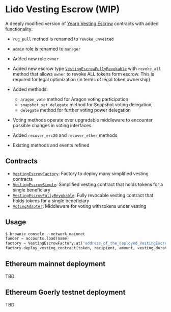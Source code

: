 # Lido Vesting Escrow (WIP)

A deeply modified version of [Yearn Vesting Escrow](https://github.com/banteg/yearn-vesting-escrow) contracts with added functionality:
- `rug_pull` method is renamed to `revoke_unvested`
- `admin` role is renamed to `manager`
- Added new role `owner`
- Added new escrow type [`VestingEscrowFullyRevokable`](contracts/VestingEscrowFullyRevokable.vy) with `revoke_all` method that allows `owner` to revoke ALL tokens form escrow. This is required for legal optimization (in terms of legal token ownership) 
- Added methods:
    - `aragon_vote` method for Aragon voting participation
    - `snapshot_set_delegate` method for Snapshot voting delegation,
    - `delegate` method for further voting power delegation 
    
- Voting methods operate over upgradable middleware to encounter possible changes in voting interfaces
- Added `recover_erc20` and `recover_ether` methods
- Existing methods and events refined

## Contracts

- [`VestingEscrowFactory`](contracts/VestingEscrowFactory.vy): Factory to deploy many simplified vesting contracts
- [`VestingEscrowSimple`](contracts/VestingEscrowSimple.vy): Simplified vesting contract that holds tokens for a single beneficiary
- [`VestingEscrowFullyRevokable`](contracts/VestingEscrowFullyRevokable.vy): Fully revocable vesting contract that holds tokens for a single beneficiary
- [`VotingAdapter`](contracts/VotingAdapter.vy): Middleware for voting with tokens under vesting

## Usage

```python
$ brownie console --network mainnet
funder = accounts.load(name)
factory = VestingEscrowFactory.at('address_of_the_deployed_VestingEscrowFactory', owner=funder)
factory.deploy_vesting_contract(token, recipient, amount, vesting_duration, vesting_start, cliff_length)
```

## Ethereum mainnet deployment

TBD

## Ethereum Goerly testnet deployment

TBD
